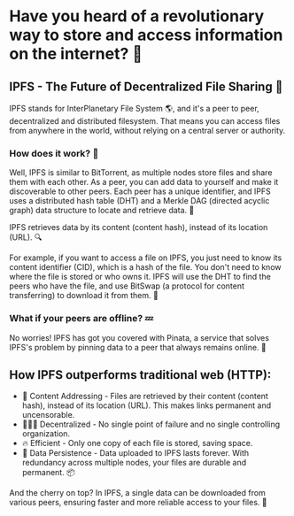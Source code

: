 # Have you heard of a revolutionary way to store and access information on the internet? 🚀

## IPFS - The Future of Decentralized File Sharing 🌟

IPFS stands for InterPlanetary File System 🌎, and it's a peer to peer, decentralized and distributed filesystem. That means you can access files from anywhere in the world, without relying on a central server or authority.

### How does it work? 🤔

Well, IPFS is similar to BitTorrent, as multiple nodes store files and share them with each other. As a peer, you can add data to yourself and make it discoverable to other peers. Each peer has a unique identifier, and IPFS uses a distributed hash table (DHT) and a Merkle DAG (directed acyclic graph) data structure to locate and retrieve data. 📁

IPFS retrieves data by its content (content hash), instead of its location (URL). 🔍

For example, if you want to access a file on IPFS, you just need to know its content identifier (CID), which is a hash of the file. You don't need to know where the file is stored or who owns it. IPFS will use the DHT to find the peers who have the file, and use BitSwap (a protocol for content transferring) to download it from them. 💪

### What if your peers are offline? 💤

No worries! IPFS has got you covered with Pinata, a service that solves IPFS's problem by pinning data to a peer that always remains online. 📌

## How IPFS outperforms traditional web (HTTP):

- 🔹 Content Addressing - Files are retrieved by their content (content hash), instead of its location (URL). This makes links permanent and uncensorable.
- 🧑‍🤝‍🧑 Decentralized - No single point of failure and no single controlling organization.
- 🔥 Efficient - Only one copy of each file is stored, saving space.
- 💾 Data Persistence - Data uploaded to IPFS lasts forever. With redundancy across multiple nodes, your files are durable and permanent. 📦

And the cherry on top? In IPFS, a single data can be downloaded from various peers, ensuring faster and more reliable access to your files. 🙌
